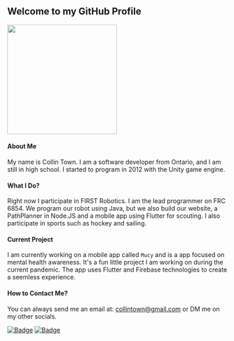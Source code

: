 ## Welcome to my GitHub Profile

<img src="https://cdn.discordapp.com/attachments/503559187826081804/733787187619037334/me.jpg" width="250">

#### About Me
My name is Collin Town. I am a software developer from Ontario, and I am still in high school. I started to program in 2012 with the Unity game engine.

#### What I Do?
Right now I participate in FIRST Robotics. I am the lead programmer on FRC 6854. We program our robot using Java, but we also build our website, a PathPlanner in Node.JS and a mobile app using Flutter for scouting. I also participate in sports such as hockey and sailing.

#### Current Project
I am currently working on a mobile app called `Mucy` and is a app focused on mental health awareness. It's a fun little project I am working on during the current pandemic. The app uses Flutter and Firebase technologies to create a seemless experience.


#### How to Contact Me?
You can always send me an email at: collintown@gmail.com or DM me on my other socials.

[![Badge](https://isclrypt2pma.runkit.sh)](https://www.instagram.com/towner_10) [![Badge](https://usehcakpouaw.runkit.sh)](https://twitter.com/towner_10)
